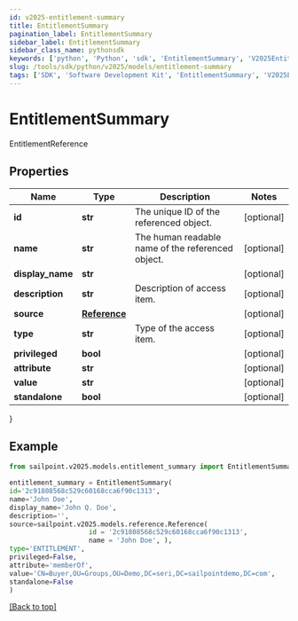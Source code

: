```yaml
---
id: v2025-entitlement-summary
title: EntitlementSummary
pagination_label: EntitlementSummary
sidebar_label: EntitlementSummary
sidebar_class_name: pythonsdk
keywords: ['python', 'Python', 'sdk', 'EntitlementSummary', 'V2025EntitlementSummary'] 
slug: /tools/sdk/python/v2025/models/entitlement-summary
tags: ['SDK', 'Software Development Kit', 'EntitlementSummary', 'V2025EntitlementSummary']
---
```


# EntitlementSummary

EntitlementReference

## Properties

Name | Type | Description | Notes
------------ | ------------- | ------------- | -------------
**id** | **str** | The unique ID of the referenced object. | [optional] 
**name** | **str** | The human readable name of the referenced object. | [optional] 
**display_name** | **str** |  | [optional] 
**description** | **str** | Description of access item. | [optional] 
**source** | [**Reference**](reference) |  | [optional] 
**type** | **str** | Type of the access item. | [optional] 
**privileged** | **bool** |  | [optional] 
**attribute** | **str** |  | [optional] 
**value** | **str** |  | [optional] 
**standalone** | **bool** |  | [optional] 
}

## Example

```python
from sailpoint.v2025.models.entitlement_summary import EntitlementSummary

entitlement_summary = EntitlementSummary(
id='2c91808568c529c60168cca6f90c1313',
name='John Doe',
display_name='John Q. Doe',
description='',
source=sailpoint.v2025.models.reference.Reference(
                    id = '2c91808568c529c60168cca6f90c1313', 
                    name = 'John Doe', ),
type='ENTITLEMENT',
privileged=False,
attribute='memberOf',
value='CN=Buyer,OU=Groups,OU=Demo,DC=seri,DC=sailpointdemo,DC=com',
standalone=False
)

```
[[Back to top]](#) 

